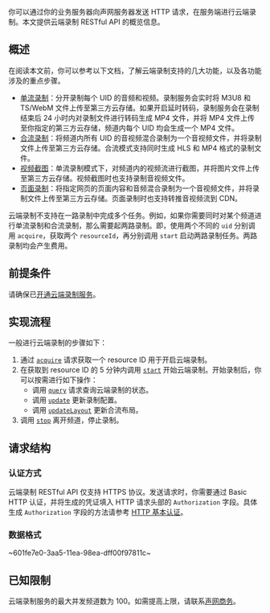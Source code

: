 
你可以通过你的业务服务器向声网服务器发送 HTTP 请求，在服务端进行云端录制。本文提供云端录制 RESTful API 的概览信息。

## 概述

在阅读本文前，你可以参考以下文档，了解云端录制支持的几大功能，以及各功能涉及的重点步骤。

- [单流录制](./cloud_recording_individual_mode?platform=RESTful)：分开录制每个 UID 的音频和视频。录制服务会实时将 M3U8 和 TS/WebM 文件上传至第三方云存储。如果开启延时转码，录制服务会在录制结束后 24 小时内对录制文件进行转码生成 MP4 文件，并将 MP4 文件上传至你指定的第三方云存储，频道内每个 UID 均会生成一个 MP4 文件。
- [合流录制](./cloud_recording_composite_mode?platform=RESTful)：将频道内所有 UID 的音视频混合录制为一个音视频文件，并将录制文件上传至第三方云存储。合流模式支持同时生成 HLS 和 MP4 格式的录制文件。
- [视频截图](./cloud_recording_screen_capture?platform=RESTful)：单流录制模式下，对频道内的视频流进行截图，并将图片文件上传至第三方云存储。视频截图时也支持录制音视频文件。
- [页面录制](./cloud_recording_webpage_mode?platform=RESTful)：将指定网页的页面内容和音频混合录制为一个音视频文件，并将录制文件上传至第三方云存储。页面录制时也支持转推音视频流到 CDN。

<div class="alert note">云端录制不支持在一路录制中完成多个任务。例如，如果你需要同时对某个频道进行单流录制和合流录制，那么需要起两路录制。即，使用两个不同的 <code>uid</code> 分别调用 <code>acquire</code>，获取两个 <code>resourceId</code>，再分别调用 <code>start</code> 启动两路录制任务。两路录制均会产生费用。</div>

## 前提条件

请确保已[开通云端录制服务](./cloud_recording_rest?platform=All%20Platforms#%E5%BC%80%E9%80%9A%E4%BA%91%E7%AB%AF%E5%BD%95%E5%88%B6%E6%9C%8D%E5%8A%A1)。

## 实现流程

一般进行云端录制的步骤如下：

1. 通过 [`acquire`](./cloud_recording_api_acquire?platform=RESTful) 请求获取一个 resource ID 用于开启云端录制。
2. 在获取到 resource ID 的 5 分钟内调用 [`start`](./cloud_recording_api_start?platform=RESTful) 开始云端录制。开始录制后，你可以按需进行如下操作：
    - 调用 [`query`](./cloud_recording_api_query?platform=RESTful) 请求查询云端录制的状态。
    - 调用 [`update`](./cloud_recording_api_update?platform=RESTful) 更新录制配置。
    - 调用 [`updateLayout`](./cloud_recording_api_update_layout?platform=RESTful) 更新合流布局。
3. 调用 [`stop`](./cloud_recording_api_stop?platform=RESTful) 离开频道，停止录制。


## 请求结构

### 认证方式

云端录制 RESTful API 仅支持 HTTPS 协议。发送请求时，你需要通过 Basic HTTP 认证，并将生成的凭证填入 HTTP 请求头部的 `Authorization` 字段。具体生成 `Authorization` 字段的方法请参考 [HTTP 基本认证](https://docs.agora.io/cn/faq/restful_authentication)。


### 数据格式

~601fe7e0-3aa5-11ea-98ea-dff00f97811c~

## 已知限制
云端录制服务的最大并发频道数为 100。如需提高上限，请联系[声网商务](mailto:sales@shengwang.cn)。
